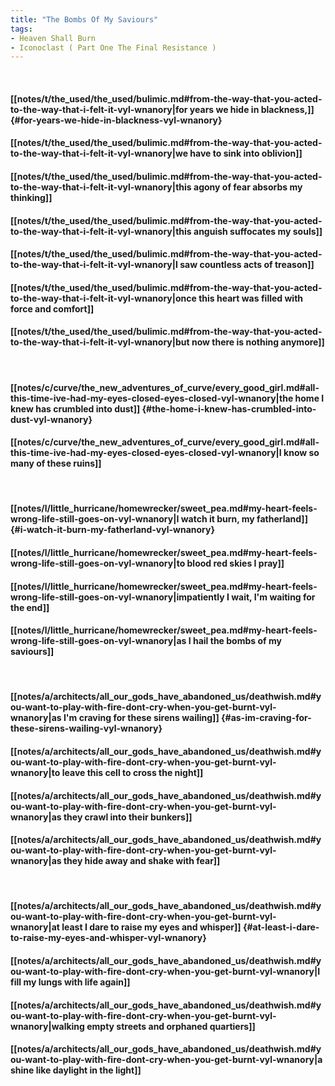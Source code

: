 ```yaml
---
title: "The Bombs Of My Saviours"
tags:
- Heaven Shall Burn
- Iconoclast ( Part One The Final Resistance )
---
```

&nbsp;
#### [[notes/t/the_used/the_used/bulimic.md#from-the-way-that-you-acted-to-the-way-that-i-felt-it-vyl-wnanory|for years we hide in blackness,]] {#for-years-we-hide-in-blackness-vyl-wnanory}
#### [[notes/t/the_used/the_used/bulimic.md#from-the-way-that-you-acted-to-the-way-that-i-felt-it-vyl-wnanory|we have to sink into oblivion]]
#### [[notes/t/the_used/the_used/bulimic.md#from-the-way-that-you-acted-to-the-way-that-i-felt-it-vyl-wnanory|this agony of fear absorbs my thinking]]
#### [[notes/t/the_used/the_used/bulimic.md#from-the-way-that-you-acted-to-the-way-that-i-felt-it-vyl-wnanory|this anguish suffocates my souls]]
#### [[notes/t/the_used/the_used/bulimic.md#from-the-way-that-you-acted-to-the-way-that-i-felt-it-vyl-wnanory|I saw countless acts of treason]]
#### [[notes/t/the_used/the_used/bulimic.md#from-the-way-that-you-acted-to-the-way-that-i-felt-it-vyl-wnanory|once this heart was filled with force and comfort]]
#### [[notes/t/the_used/the_used/bulimic.md#from-the-way-that-you-acted-to-the-way-that-i-felt-it-vyl-wnanory|but now there is nothing anymore]]
&nbsp;
#### [[notes/c/curve/the_new_adventures_of_curve/every_good_girl.md#all-this-time-ive-had-my-eyes-closed-eyes-closed-vyl-wnanory|the home I knew has crumbled into dust]] {#the-home-i-knew-has-crumbled-into-dust-vyl-wnanory}
#### [[notes/c/curve/the_new_adventures_of_curve/every_good_girl.md#all-this-time-ive-had-my-eyes-closed-eyes-closed-vyl-wnanory|I know so many of these ruins]]
&nbsp;
#### [[notes/l/little_hurricane/homewrecker/sweet_pea.md#my-heart-feels-wrong-life-still-goes-on-vyl-wnanory|I watch it burn, my fatherland]] {#i-watch-it-burn-my-fatherland-vyl-wnanory}
#### [[notes/l/little_hurricane/homewrecker/sweet_pea.md#my-heart-feels-wrong-life-still-goes-on-vyl-wnanory|to blood red skies I pray]]
#### [[notes/l/little_hurricane/homewrecker/sweet_pea.md#my-heart-feels-wrong-life-still-goes-on-vyl-wnanory|impatiently I wait, I'm waiting for the end]]
#### [[notes/l/little_hurricane/homewrecker/sweet_pea.md#my-heart-feels-wrong-life-still-goes-on-vyl-wnanory|as I hail the bombs of my saviours]]
&nbsp;
#### [[notes/a/architects/all_our_gods_have_abandoned_us/deathwish.md#you-want-to-play-with-fire-dont-cry-when-you-get-burnt-vyl-wnanory|as I'm craving for these sirens wailing]] {#as-im-craving-for-these-sirens-wailing-vyl-wnanory}
#### [[notes/a/architects/all_our_gods_have_abandoned_us/deathwish.md#you-want-to-play-with-fire-dont-cry-when-you-get-burnt-vyl-wnanory|to leave this cell to cross the night]]
#### [[notes/a/architects/all_our_gods_have_abandoned_us/deathwish.md#you-want-to-play-with-fire-dont-cry-when-you-get-burnt-vyl-wnanory|as they crawl into their bunkers]]
#### [[notes/a/architects/all_our_gods_have_abandoned_us/deathwish.md#you-want-to-play-with-fire-dont-cry-when-you-get-burnt-vyl-wnanory|as they hide away and shake with fear]]
&nbsp;
#### [[notes/a/architects/all_our_gods_have_abandoned_us/deathwish.md#you-want-to-play-with-fire-dont-cry-when-you-get-burnt-vyl-wnanory|at least I dare to raise my eyes and whisper]] {#at-least-i-dare-to-raise-my-eyes-and-whisper-vyl-wnanory}
#### [[notes/a/architects/all_our_gods_have_abandoned_us/deathwish.md#you-want-to-play-with-fire-dont-cry-when-you-get-burnt-vyl-wnanory|I fill my lungs with life again]]
#### [[notes/a/architects/all_our_gods_have_abandoned_us/deathwish.md#you-want-to-play-with-fire-dont-cry-when-you-get-burnt-vyl-wnanory|walking empty streets and orphaned quartiers]]
#### [[notes/a/architects/all_our_gods_have_abandoned_us/deathwish.md#you-want-to-play-with-fire-dont-cry-when-you-get-burnt-vyl-wnanory|a shine like daylight in the light]]
